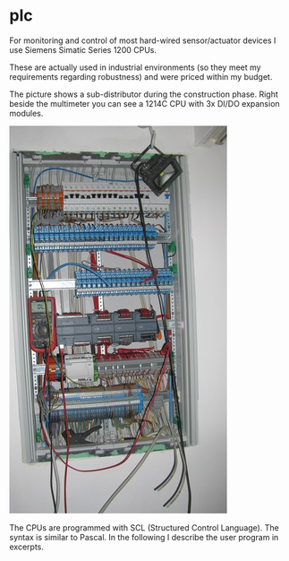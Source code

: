 # plc

For monitoring and control of most hard-wired sensor/actuator devices I use Siemens Simatic Series 1200 CPUs.

These are actually used in industrial environments (so they meet my requirements regarding robustness) and were priced within my budget.

The picture shows a sub-distributor during the construction phase. Right beside the multimeter you can see a 1214C CPU with 3x DI/DO expansion modules.

![Unterverteiler_Bauphase](Unterverteiler_Bauphase.JPG)

The CPUs are programmed with SCL (Structured Control Language). The syntax is similar to Pascal. In the following I describe the user program in excerpts.
